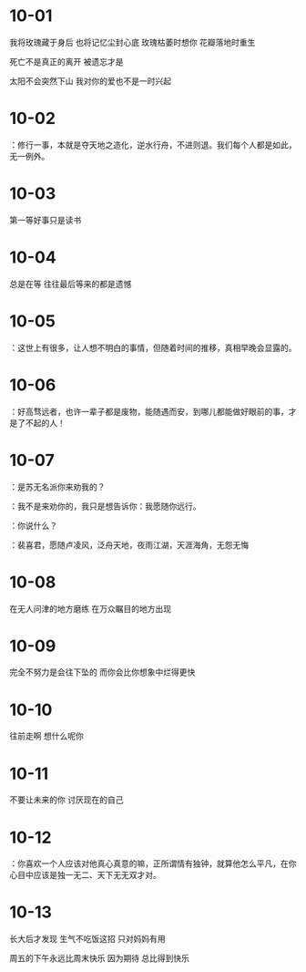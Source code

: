 # 10-01

我将玫瑰藏于身后 也将记忆尘封心底 玫瑰枯萎时想你 花瓣落地时重生

死亡不是真正的离开 被遗忘才是

太阳不会突然下山 我对你的爱也不是一时兴起

# 10-02

：修行一事，本就是夺天地之造化，逆水行舟，不进则退。我们每个人都是如此，无一例外。

# 10-03

第一等好事只是读书

# 10-04

总是在等 往往最后等来的都是遗憾

# 10-05

：这世上有很多，让人想不明白的事情，但随着时间的推移，真相早晚会显露的。

# 10-06

：好高骛远者，也许一辈子都是废物，能随遇而安，到哪儿都能做好眼前的事，才是了不起的人！

# 10-07

：是苏无名派你来劝我的？

：我不是来劝你的，我只是想告诉你：我愿随你远行。

：你说什么？

：裴喜君，愿随卢凌风，泛舟天地，夜雨江湖，天涯海角，无怨无悔

# 10-08

在无人问津的地方磨练 在万众瞩目的地方出现

# 10-09

完全不努力是会往下坠的 而你会比你想象中烂得更快

# 10-10

往前走啊 想什么呢你

# 10-11

不要让未来的你 讨厌现在的自己

# 10-12

：你喜欢一个人应该对他真心真意的嘛，正所谓情有独钟，就算他怎么平凡，在你心目中应该是独一无二、天下无无双才对。

# 10-13

长大后才发现 生气不吃饭这招 只对妈妈有用

周五的下午永远比周末快乐 因为期待 总比得到快乐